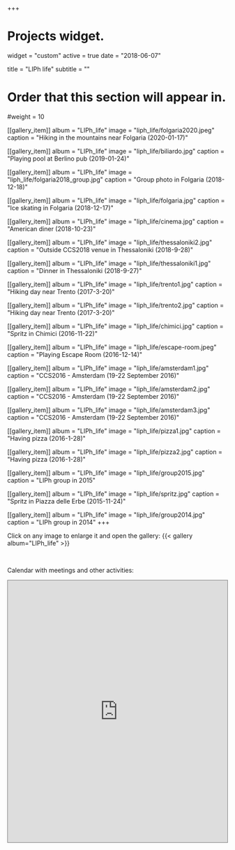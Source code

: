 +++
# Projects widget.
widget = "custom"
active = true
date = "2018-06-07"

title = "LIPh life"
subtitle = ""

# Order that this section will appear in.
#weight = 10


[[gallery_item]]
album = "LIPh_life"
image = "liph_life/folgaria2020.jpeg"
caption = "Hiking in the mountains near Folgaria (2020-01-17)"

[[gallery_item]]
album = "LIPh_life"
image = "liph_life/biliardo.jpg"
caption = "Playing pool at Berlino pub (2019-01-24)"

[[gallery_item]]
album = "LIPh_life"
image = "liph_life/folgaria2018_group.jpg"
caption = "Group photo in Folgaria (2018-12-18)"

[[gallery_item]]
album = "LIPh_life"
image = "liph_life/folgaria.jpg"
caption = "Ice skating in Folgaria (2018-12-17)"

[[gallery_item]]
album = "LIPh_life"
image = "liph_life/cinema.jpg"
caption = "American diner (2018-10-23)"

[[gallery_item]]
album = "LIPh_life"
image = "liph_life/thessaloniki2.jpg"
caption = "Outside CCS2018 venue in Thessaloniki (2018-9-28)"

[[gallery_item]]
album = "LIPh_life"
image = "liph_life/thessaloniki1.jpg"
caption = "Dinner in Thessaloniki (2018-9-27)"

[[gallery_item]]
album = "LIPh_life"
image = "liph_life/trento1.jpg"
caption = "Hiking day near Trento (2017-3-20)"

[[gallery_item]]
album = "LIPh_life"
image = "liph_life/trento2.jpg"
caption = "Hiking day near Trento (2017-3-20)"

[[gallery_item]]
album = "LIPh_life"
image = "liph_life/chimici.jpg"
caption = "Spritz in Chimici (2016-11-22)"

[[gallery_item]]
album = "LIPh_life"
image = "liph_life/escape-room.jpeg"
caption = "Playing Escape Room (2016-12-14)"

[[gallery_item]]
album = "LIPh_life"
image = "liph_life/amsterdam1.jpg"
caption = "CCS2016 - Amsterdam (19-22 September 2016)"

[[gallery_item]]
album = "LIPh_life"
image = "liph_life/amsterdam2.jpg"
caption = "CCS2016 - Amsterdam (19-22 September 2016)"

[[gallery_item]]
album = "LIPh_life"
image = "liph_life/amsterdam3.jpg"
caption = "CCS2016 - Amsterdam (19-22 September 2016)"

[[gallery_item]]
album = "LIPh_life"
image = "liph_life/pizza1.jpg"
caption = "Having pizza (2016-1-28)"

[[gallery_item]]
album = "LIPh_life"
image = "liph_life/pizza2.jpg"
caption = "Having pizza (2016-1-28)"

[[gallery_item]]
album = "LIPh_life"
image = "liph_life/group2015.jpg"
caption = "LIPh group in 2015"

[[gallery_item]]
album = "LIPh_life"
image = "liph_life/spritz.jpg"
caption = "Spritz in Piazza delle Erbe (2015-11-24)"

[[gallery_item]]
album = "LIPh_life"
image = "liph_life/group2014.jpg"
caption = "LIPh group in 2014"
+++

Click on any image to enlarge it and open the gallery:
{{< gallery album="LIPh_life" >}}

<br>

Calendar with meetings and other activities:
<iframe src="https://calendar.google.com/calendar/embed?title=LIPh%20LAB%20Calendar&amp;mode=WEEK&amp;height=800&amp;wkst=2&amp;bgcolor=%23ffcccc&amp;src=liph.unipd%40gmail.com&amp;color=%231B887A&amp;src=it.italian%23holiday%40group.v.calendar.google.com&amp;color=%23125A12&amp;ctz=Europe%2FRome" style="border:solid 1px #777" width="100%" height="600" frameborder="0" scrolling="no"></iframe>

